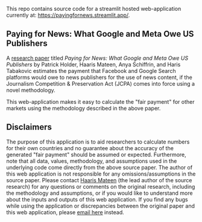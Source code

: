 This repo contains source code for a streamlit hosted web-application currently at: <https://payingfornews.streamlit.app/>.

## Paying for News: What Google and Meta Owe US Publishers

A [research paper](https://policydialogue.org/publications/working-papers/paying-for-news-what-google-and-meta-owe-us-publishers-draft-working-paper/) titled _Paying for News: What Google and Meta Owe US Publishers_ by Patrick Holder, Haaris Mateen, Anya Schiffrin, and Haris Tabakovic estimates the payment that Facebook and Google Search platforms would owe to news publishers for the use of news content, if the Journalism Competition & Preservation Act (JCPA) comes into force using a novel methodology.

This web-application makes it easy to calculate the "fair payment" for other markets using the methodology described in the above paper.

## Disclaimers

 The purpose of this application is to aid researchers to calculate numbers for their own countries and no guarantee about the accuracy of the generated "fair payment" should be assumed or expected. Furthermore, note that all data, values, methodology, and assumptions used in the underlying code come directly from the above source paper. The author of this web application is not responsible for any omissions/assumptions in the source paper. Please contact [Haaris Mateen](mailto:hmateen@uh.edu) (the lead author of the source research) for any questions or comments on the original research, including the methodology and assumptions, or if you would like to understand more about the inputs and outputs of this web application. If you find any bugs while using the application or discrepancies between the original paper and this web application, please [email here](mailto:abhinav.email.id+payingfornewswebapp@gmail.com) instead.
